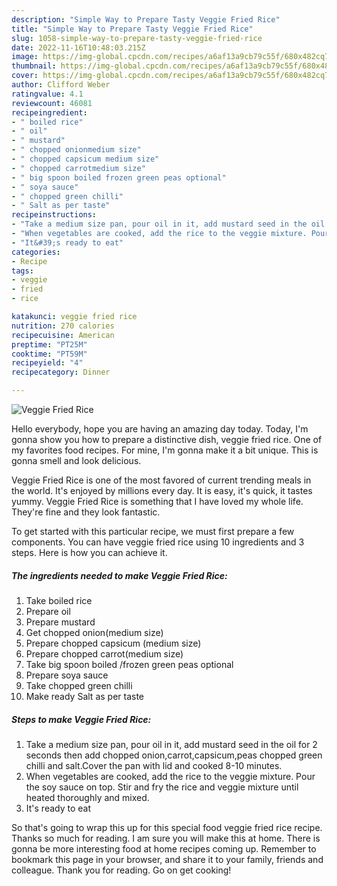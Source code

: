 ```yaml
---
description: "Simple Way to Prepare Tasty Veggie Fried Rice"
title: "Simple Way to Prepare Tasty Veggie Fried Rice"
slug: 1058-simple-way-to-prepare-tasty-veggie-fried-rice
date: 2022-11-16T10:48:03.215Z
image: https://img-global.cpcdn.com/recipes/a6af13a9cb79c55f/680x482cq70/veggie-fried-rice-recipe-main-photo.jpg
thumbnail: https://img-global.cpcdn.com/recipes/a6af13a9cb79c55f/680x482cq70/veggie-fried-rice-recipe-main-photo.jpg
cover: https://img-global.cpcdn.com/recipes/a6af13a9cb79c55f/680x482cq70/veggie-fried-rice-recipe-main-photo.jpg
author: Clifford Weber
ratingvalue: 4.1
reviewcount: 46081
recipeingredient:
- " boiled rice"
- " oil"
- " mustard"
- " chopped onionmedium size"
- " chopped capsicum medium size"
- " chopped carrotmedium size"
- " big spoon boiled frozen green peas optional"
- " soya sauce"
- " chopped green chilli"
- " Salt as per taste"
recipeinstructions:
- "Take a medium size pan, pour oil in it, add mustard seed in the oil for 2 seconds then add chopped onion,carrot,capsicum,peas chopped green chilli and salt.Cover the pan with lid and cooked 8-10 minutes."
- "When vegetables are cooked, add the rice to the veggie mixture. Pour the soy sauce on top. Stir and fry the rice and veggie mixture until heated thoroughly and mixed."
- "It&#39;s ready to eat"
categories:
- Recipe
tags:
- veggie
- fried
- rice

katakunci: veggie fried rice 
nutrition: 270 calories
recipecuisine: American
preptime: "PT25M"
cooktime: "PT59M"
recipeyield: "4"
recipecategory: Dinner

---
```



![Veggie Fried Rice](https://img-global.cpcdn.com/recipes/a6af13a9cb79c55f/680x482cq70/veggie-fried-rice-recipe-main-photo.jpg)

Hello everybody, hope you are having an amazing day today. Today, I'm gonna show you how to prepare a distinctive dish, veggie fried rice. One of my favorites food recipes. For mine, I'm gonna make it a bit unique. This is gonna smell and look delicious.

Veggie Fried Rice is one of the most favored of current trending meals in the world. It's enjoyed by millions every day. It is easy, it's quick, it tastes yummy. Veggie Fried Rice is something that I have loved my whole life. They're fine and they look fantastic.




To get started with this particular recipe, we must first prepare a few components. You can have veggie fried rice using 10 ingredients and 3 steps. Here is how you can achieve it.

<!--inarticleads1-->

##### The ingredients needed to make Veggie Fried Rice:

1. Take  boiled rice
1. Prepare  oil
1. Prepare  mustard
1. Get  chopped onion(medium size)
1. Prepare  chopped capsicum (medium size)
1. Prepare  chopped carrot(medium size)
1. Take  big spoon boiled /frozen green peas optional
1. Prepare  soya sauce
1. Take  chopped green chilli
1. Make ready  Salt as per taste




<!--inarticleads2-->

##### Steps to make Veggie Fried Rice:

1. Take a medium size pan, pour oil in it, add mustard seed in the oil for 2 seconds then add chopped onion,carrot,capsicum,peas chopped green chilli and salt.Cover the pan with lid and cooked 8-10 minutes.
1. When vegetables are cooked, add the rice to the veggie mixture. Pour the soy sauce on top. Stir and fry the rice and veggie mixture until heated thoroughly and mixed.
1. It&#39;s ready to eat




So that's going to wrap this up for this special food veggie fried rice recipe. Thanks so much for reading. I am sure you will make this at home. There is gonna be more interesting food at home recipes coming up. Remember to bookmark this page in your browser, and share it to your family, friends and colleague. Thank you for reading. Go on get cooking!
